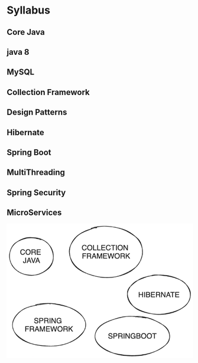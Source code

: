 # Syllabus


## Core Java

## java 8
## MySQL
## Collection Framework

## Design Patterns

## Hibernate
## Spring Boot


## MultiThreading
## Spring Security
## MicroServices


![java](images/java.png)